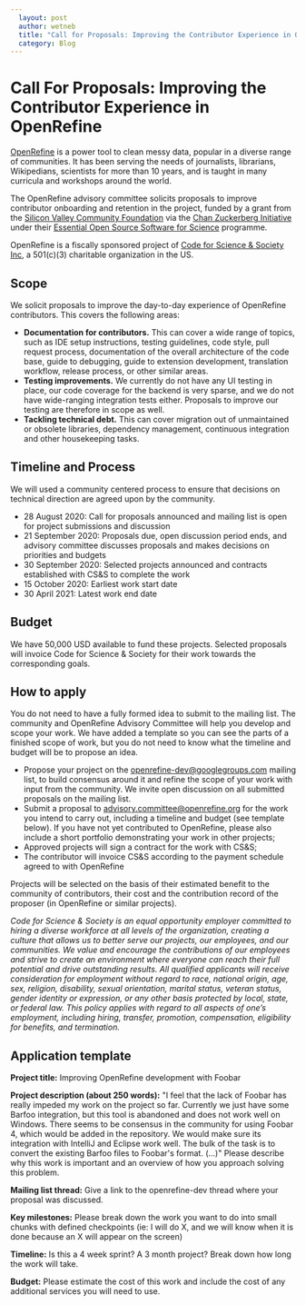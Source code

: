 ```yaml
---
  layout: post
  author: wetneb
  title: "Call for Proposals: Improving the Contributor Experience in OpenRefine"
  category: Blog
---
```


# Call For Proposals: Improving the Contributor Experience in OpenRefine

[OpenRefine](https://openrefine.org/) is a power tool to clean messy data, popular in a diverse range of communities. It has been serving the needs of journalists, librarians, Wikipedians, scientists for more than 10 years, and is taught in many curricula and workshops around the world.

The OpenRefine advisory committee solicits proposals to improve contributor onboarding and retention in the project, funded by a grant from the [Silicon Valley Community Foundation](https://www.siliconvalleycf.org/) via the [Chan Zuckerberg Initiative](https://chanzuckerberg.com/) under their [Essential Open Source Software for Science](https://chanzuckerberg.com/eoss/proposals/) programme.

OpenRefine is a fiscally sponsored project of [Code for Science & Society Inc](https://codeforscience.org/), a 501\(c\)(3) charitable organization in the US.

## Scope

We solicit proposals to improve the day-to-day experience of OpenRefine contributors. This covers the following areas:
* **Documentation for contributors.** This can cover a wide range of topics, such as IDE setup instructions, testing guidelines, code style, pull request process, documentation of the overall architecture of the code base, guide to debugging, guide to extension development, translation workflow, release process, or other similar areas.
* **Testing improvements.** We currently do not have any UI testing in place, our code coverage for the backend is very sparse, and we do not have wide-ranging integration tests either. Proposals to improve our testing are therefore in scope as well.
* **Tackling technical debt.** This can cover migration out of unmaintained or obsolete libraries,  dependency management, continuous integration and other housekeeping tasks.

## Timeline and Process
We will used a community centered process to ensure that decisions on technical direction are agreed upon by the community. 

* 28 August 2020: Call for proposals announced and mailing list is open for project submissions and discussion
* 21 September 2020: Proposals due, open discussion period ends, and advisory committee discusses proposals and makes decisions on priorities and budgets
* 30 September 2020: Selected projects announced and contracts established with CS&S to complete the work
* 15 October 2020: Earliest work start date
* 30 April 2021: Latest work end date

## Budget

We have 50,000 USD available to fund these projects. Selected proposals will invoice Code for Science & Society for their work towards the corresponding goals.


## How to apply
You do not need to have a fully formed idea to submit to the mailing list. The community and OpenRefine Advisory Committee will help you develop and scope your work. We have added a template so you can see the parts of a finished scope of work, but you do not need to know what the timeline and budget will be to propose an idea.

* Propose your project on the openrefine-dev@googlegroups.com mailing list, to build  consensus around it and refine the scope of your work with input from the community. We invite open discussion on all submitted proposals on the mailing list.
* Submit a proposal to advisory.committee@openrefine.org for the work you intend to carry out, including a timeline and budget (see template below). If you have not yet contributed to OpenRefine, please also include a short portfolio demonstrating your work in other projects;
* Approved projects will sign a contract for the work with CS&S;
* The contributor will invoice CS&S according to the payment schedule agreed to with OpenRefine 


Projects will be selected on the basis of their estimated benefit to the community of contributors, their cost and the contribution record of the proposer (in OpenRefine or similar projects).

*Code for Science & Society is an equal opportunity employer committed to hiring a diverse workforce at all levels of the organization, creating a culture that allows us to better serve our projects, our employees, and our communities. We value and encourage the contributions of our employees and strive to create an environment where everyone can reach their full potential and drive outstanding results. All qualified applicants will receive consideration for employment without regard to race, national origin, age, sex, religion, disability, sexual orientation, marital status, veteran status, gender identity or expression, or any other basis protected by local, state, or federal law. This policy applies with regard to all aspects of one’s employment, including hiring, transfer, promotion, compensation, eligibility for benefits, and termination.*

## Application template

**Project title:** Improving OpenRefine development with Foobar

**Project description (about 250 words):** "I feel that the lack of Foobar has really impeded my work on the project so far. Currently we just have some Barfoo integration, but this tool is abandoned and does not work well on Windows. There seems to be consensus in the community for using Foobar 4, which would be added in the repository. We would make sure its integration with IntelliJ and Eclipse work well. The bulk of the task is to convert the existing Barfoo files to Foobar's format. (...)" Please describe why this work is important and an overview of how you approach solving this problem.  

**Mailing list thread:** Give a link to the openrefine-dev thread where your proposal was discussed.

**Key milestones:** Please break down the work you want to do into small chunks with defined checkpoints (ie: I will do X, and we will know when it is done because an X will appear on the screen)

**Timeline:** Is this a 4 week sprint? A 3 month project? Break down how long the work will take.

**Budget:** Please estimate the cost of this work and include the cost of any additional services you will need to use.

